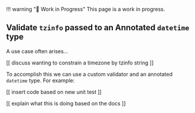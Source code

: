 !!! warning "🚧 Work in Progress"
    This page is a work in progress.

## Validate `tzinfo` passed to an Annotated `datetime` type

A use case often arises...

[[ discuss wanting to constrain a timezone by tzinfo string ]]

To accomplish this we can use a custom validator and an annotated `datetime` type.  For example:

[[ insert code based on new unit test ]]

[[ explain what this is doing based on the docs ]]
